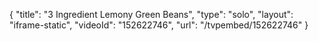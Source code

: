 {
    "title": "3 Ingredient Lemony Green Beans",
    "type": "solo",
    "layout": "iframe-static",
    "videoId": "152622746",
    "url": "\/tvpembed\/152622746"
}